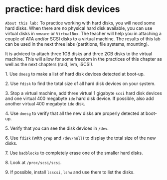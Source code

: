 # practice: hard disk devices

`About this lab:` To practice working with hard disks, you will need
some hard disks. When there are no physical hard disk available, you can
use virtual disks in `vmware` or `VirtualBox`. The teacher will help you
in attaching a couple of ATA and/or SCSI disks to a virtual machine. The
results of this lab can be used in the next three labs (partitions, file
systems, mounting).

It is adviced to attach three 1GB disks and three 2GB disks to the
virtual machine. This will allow for some freedom in the practices of
this chapter as well as the next chapters (raid, lvm, iSCSI).

1\. Use `dmesg` to make a list of hard disk devices detected at boot-up.

2\. Use `fdisk` to find the total size of all hard disk devices on your
system.

3\. Stop a virtual machine, add three virtual 1 gigabyte `scsi` hard
disk devices and one virtual 400 megabyte `ide` hard disk device. If
possible, also add another virtual 400 megabyte `ide` disk.

4\. Use `dmesg` to verify that all the new disks are properly detected
at boot-up.

5\. Verify that you can see the disk devices in `/dev`.

6\. Use `fdisk` (with `grep` and `/dev/null`) to display the total size
of the new disks.

7\. Use `badblocks` to completely erase one of the smaller hard disks.

8\. Look at `/proc/scsi/scsi`.

9\. If possible, install `lsscsi`, `lshw` and use them to list the
disks.
